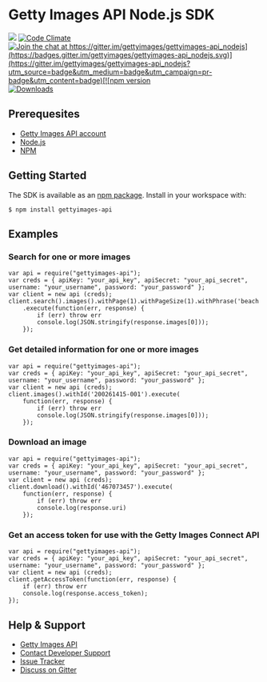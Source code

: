 # Getty Images API Node.js SDK

[![](https://travis-ci.org/gettyimages/gettyimages-api_nodejs.svg?branch=master)](https://travis-ci.org/gettyimages/gettyimages-api_nodejs)
[![Code Climate](https://codeclimate.com/github/gettyimages/gettyimages-api_nodejs/badges/gpa.svg)](https://codeclimate.com/github/gettyimages/gettyimages-api_nodejs)
[![Join the chat at https://gitter.im/gettyimages/gettyimages-api_nodejs](https://badges.gitter.im/gettyimages/gettyimages-api_nodejs.svg)](https://gitter.im/gettyimages/gettyimages-api_nodejs?utm_source=badge&utm_medium=badge&utm_campaign=pr-badge&utm_content=badge)[![npm version](https://badge.fury.io/js/gettyimages-api.svg)](https://badge.fury.io/js/gettyimages-api)[![Downloads](https://img.shields.io/npm/dm/gettyimages-api.svg)](http://npm-stat.com/charts.html?package=gettyimages-api)

## Prerequesites
* [Getty Images API account](https://api.gettyimages.com/member/register)
* [Node.js](http://nodejs.org)
* [NPM](http://npmjs.org)

## Getting Started
The SDK is available as an [npm package](https://www.npmjs.com/package/gettyimages-api). Install in your workspace with:

    $ npm install gettyimages-api

## Examples
### Search for one or more images
```
var api = require("gettyimages-api");
var creds = { apiKey: "your_api_key", apiSecret: "your_api_secret", username: "your_username", password: "your_password" };
var client = new api (creds);
client.search().images().withPage(1).withPageSize(1).withPhrase('beach')
    .execute(function(err, response) {
        if (err) throw err
        console.log(JSON.stringify(response.images[0]));
    });
```
### Get detailed information for one or more images
```
var api = require("gettyimages-api");
var creds = { apiKey: "your_api_key", apiSecret: "your_api_secret", username: "your_username", password: "your_password" };
var client = new api (creds);
client.images().withId('200261415-001').execute(
    function(err, response) {
        if (err) throw err
        console.log(JSON.stringify(response.images[0]));
    });
```
### Download an image

```
var api = require("gettyimages-api");
var creds = { apiKey: "your_api_key", apiSecret: "your_api_secret", username: "your_username", password: "your_password" };
var client = new api (creds);
client.download().withId('467073457').execute(
    function(err, response) {
        if (err) throw err
        console.log(response.uri)
    });
```
### Get an access token for use with the Getty Images Connect API
```
var api = require("gettyimages-api");
var creds = { apiKey: "your_api_key", apiSecret: "your_api_secret", username: "your_username", password: "your_password" };
var client = new api (creds);
client.getAccessToken(function(err, response) {
    if (err) throw err
    console.log(response.access_token);
});
```
## Help & Support

* [Getty Images API](http://developers.gettyimages.com/)
* [Contact Developer Support](mailto:developersupport@gettyimages.com)
* [Issue Tracker](https://github.com/gettyimages/gettyimages-api_nodejs/issues)
* [Discuss on Gitter](https://gitter.im/gettyimages/gettyimages-api_nodejs)
